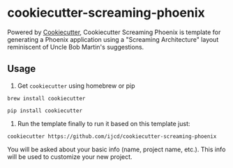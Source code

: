 # cookiecutter-screaming-phoenix

Powered by [Cookiecutter](https://github.com/audreyr/cookiecutter), Cookiecutter Screaming Phoenix is template for generating a Phoenix application using a "Screaming Architecture" layout reminiscent of Uncle Bob Martin's suggestions.


## Usage

1. Get `cookiecutter` using homebrew or pip
```console
brew install cookiecutter
```

```console
pip install cookiecutter
```

1. Run the template
finally to run it based on this template just:
```console
cookiecutter https://github.com/ijcd/cookiecutter-screaming-phoenix
```

You will be asked about your basic info (name, project name, etc.). This info will be used to customize your new project.
